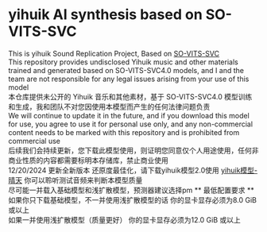 # yihuik AI synthesis based on SO-VITS-SVC
This is yihuik Sound Replication Project, Based on <a href="https://github.com/svc-develop-team/so-vits-svc">SO-VITS-SVC</a> <br>
This repository provides undisclosed Yihuik music and other materials trained and generated based on SO-VITS-SVC4.0 models, and I and the team are not responsible for any legal issues arising from your use of this model <br>
本仓库提供未公开的 Yihuik 音乐和其他素材，基于 SO-VITS-SVC4.0 模型训练和生成，我和团队不对您因使用本模型而产生的任何法律问题负责 <br>
We will continue to update it in the future, and if you download this model for use, you agree to use it for personal use only, and any non-commercial content needs to be marked with this repository and is prohibited from commercial use <br>
后续我们会持续更新，您下载此模型使用，则证明您同意仅个人用途使用，任何非商业性质的内容都需要标明本存储库，禁止商业使用 <br>
12/20/2024 更新全新版本 还原度最佳化，请下载yihuik模型2.0使用 <a href="https://drive.xmlans.com/s/QoIq">yihuik模型-晴天</a> 你可以聆听测试音频来判断本模型质量 <br>
尽可能一并载入基础模型和浅扩散模型，预测器建议选择pm
** 最低配置要求 **
如果你只下载基础模型，不一并使用浅扩散模型的话 你的显卡显存必须为8.0 GiB 或以上 <br>
如果一并使用浅扩散模型（质量更好） 你的显卡显存必须为12.0 GiB 或以上
